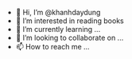 - 👋 Hi, I’m @khanhdaydung
- 👀 I’m interested in reading books
- 🌱 I’m currently learning ...
- 💞️ I’m looking to collaborate on ...
- 📫 How to reach me ...

<!---
khanhdaydung/khanhdaydung is a ✨ special ✨ repository because its `README.md` (this file) appears on your GitHub profile.
You can click the Preview link to take a look at your changes.
--->
